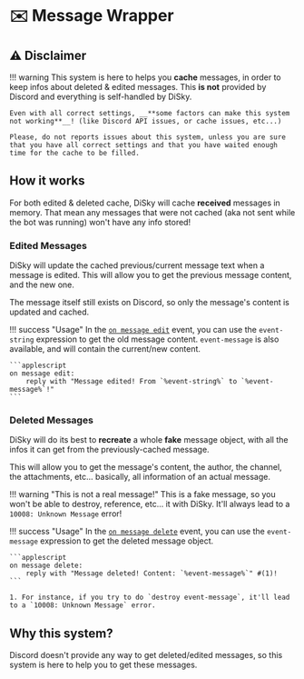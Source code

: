 # ✉️ Message Wrapper

## ⚠️ Disclaimer

!!! warning
    This system is here to helps you **cache** messages, in order to keep infos about deleted & edited messages. This **is not** provided by Discord and everything is self-handled by DiSky.

    Even with all correct settings, __**some factors can make this system not working**__! (like Discord API issues, or cache issues, etc...)

    Please, do not reports issues about this system, unless you are sure that you have all correct settings and that you have waited enough time for the cache to be filled.

## How it works

For both edited & deleted cache, DiSky will cache **received** messages in memory. That mean any messages that were not cached (aka not sent while the bot was running) won't have any info stored!

### Edited Messages

DiSky will update the cached previous/current message text when a message is edited. This will allow you to get the previous message content, and the new one.

The message itself still exists on Discord, so only the message's content is updated and cached.

!!! success "Usage"
    In the [`on message edit`](../docs/events.md#on-message-edit) event, you can use the `event-string` expression to get the old message content. `event-message` is also available, and will contain the current/new content.

    ```applescript
    on message edit:
        reply with "Message edited! From `%event-string%` to `%event-message%`!"
    ```

### Deleted Messages

DiSky will do its best to **recreate** a whole **fake** message object, with all the infos it can get from the previously-cached message.

This will allow you to get the message's content, the author, the channel, the attachments, etc... basically, all information of an actual message.

!!! warning "This is not a real message!"
    This is a fake message, so you won't be able to destroy, reference, etc... it with DiSky. It'll always lead to a `10008: Unknown Message` error!

!!! success "Usage"
    In the [`on message delete`](../docs/events.md#on-message-delete) event, you can use the `event-message` expression to get the deleted message object.

    ```applescript
    on message delete:
        reply with "Message deleted! Content: `%event-message%`" #(1)!
    ```

    1. For instance, if you try to do `destroy event-message`, it'll lead to a `10008: Unknown Message` error.

## Why this system?

Discord doesn't provide any way to get deleted/edited messages, so this system is here to help you to get these messages.